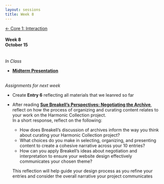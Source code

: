 ```yaml
---
layout: sessions
title: Week 8
---
```


[<span class="nav-color">← Core 1: Interaction</span>](core1-interaction.github.io)

#### Week 8 <br>October 15<br><br>


*In Class*  
+ **[<u>Midterm Presentation</u>](https://docs.google.com/document/d/1E_19CYDhHyd0T_rOrG_9aWK33XSHdzYNmN4T6Sh4TPQ/edit?usp=sharing)**<br><br>	


*Assignments for next week*	
+ Create **Entry 6** reflecting all materials that we leanred so far
+ After reading **[<u>Sue Breakell’s Perspectives: Negotiating the Archive</u>](https://www.tate.org.uk/research/tate-papers/09/perspectives-negotiating-the-archive)**, reflect on how the process of organizing and curating content relates to your work on the Harmonic Collection project.
  <br>In a short response, reflect on the following:
  - How does Breakell’s discussion of archives inform the way you think about curating your Harmonic Collection project?
  - What choices do you make in selecting, organizing, and presenting content to create a cohesive narrative across your 10 entries?
  - How can you apply Breakell’s ideas about negotiation and interpretation to ensure your website design effectively communicates your chosen theme?<br>
  
  This reflection will help guide your design process as you refine your entries and consider the overall narrative your project communicates
